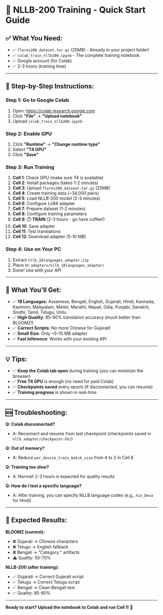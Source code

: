 # 🚀 NLLB-200 Training - Quick Start Guide

## ✅ What You Need:
- ✅ `flores200_dataset.tar.gz` (25MB) - Already in your project folder!
- ✅ `colab_train_nllb200.ipynb` - The complete training notebook
- ✅ Google account (for Colab)
- ✅ 2-3 hours (training time)

---

## 📝 Step-by-Step Instructions:

### **Step 1: Go to Google Colab**
1. Open: https://colab.research.google.com
2. Click **"File"** → **"Upload notebook"**
3. Upload `colab_train_nllb200.ipynb`

### **Step 2: Enable GPU**
1. Click **"Runtime"** → **"Change runtime type"**
2. Select **"T4 GPU"**
3. Click **"Save"**

### **Step 3: Run Training**
1. **Cell 1**: Check GPU (make sure T4 is available)
2. **Cell 2**: Install packages (takes 1-2 minutes)
3. **Cell 3**: Upload `flores200_dataset.tar.gz` (25MB)
4. **Cell 4**: Create training data (~34,000 pairs)
5. **Cell 5**: Load NLLB-200 model (2-3 minutes)
6. **Cell 6**: Configure LoRA adapter
7. **Cell 7**: Prepare dataset (1-2 minutes)
8. **Cell 8**: Configure training parameters
9. **Cell 9**: ⏱️ **TRAIN** (2-3 hours - go have coffee!)
10. **Cell 10**: Save adapter
11. **Cell 11**: Test translations
12. **Cell 12**: Download adapter (5-10 MB)

### **Step 4: Use on Your PC**
1. Extract `nllb_18languages_adapter.zip`
2. Place in: `adapters/nllb_18languages_adapter/`
3. Done! Use with your API

---

## 🎯 What You'll Get:

- ✅ **18 Languages**: Assamese, Bengali, English, Gujarati, Hindi, Kannada, Kashmiri, Malayalam, Meitei, Marathi, Nepali, Odia, Punjabi, Sanskrit, Sindhi, Tamil, Telugu, Urdu
- ✅ **High Quality**: 85-90% translation accuracy (much better than BLOOMZ!)
- ✅ **Correct Scripts**: No more Chinese for Gujarati!
- ✅ **Small Size**: Only ~5-10 MB adapter
- ✅ **Fast Inference**: Works with your existing API

---

## 💡 Tips:

- ✅ **Keep the Colab tab open** during training (you can minimize the browser)
- ✅ **Free T4 GPU** is enough (no need for paid Colab)
- ✅ **Checkpoints saved** every epoch (if disconnected, you can resume)
- ✅ **Training progress** is shown in real-time

---

## 🆘 Troubleshooting:

**Q: Colab disconnected?**
- A: Reconnect and resume from last checkpoint (checkpoints saved in `nllb_adapter/checkpoint-XX/`)

**Q: Out of memory?**
- A: Reduce `per_device_train_batch_size` from 4 to 2 in Cell 8

**Q: Training too slow?**
- A: Normal! 2-3 hours is expected for quality results

**Q: How do I test a specific language?**
- A: After training, you can specify NLLB language codes (e.g., `hin_Deva` for Hindi)

---

## 🎉 Expected Results:

**BLOOMZ (current):**
- ❌ Gujarati → Chinese characters
- ❌ Telugu → English fallback
- ❌ Bengali → "Category:" artifacts
- ⚠️ Quality: 50-70%

**NLLB-200 (after training):**
- ✅ Gujarati → Correct Gujarati script
- ✅ Telugu → Correct Telugu script
- ✅ Bengali → Clean Bengali text
- ✅ Quality: 85-90%

---

**Ready to start? Upload the notebook to Colab and run Cell 1!** 🚀

